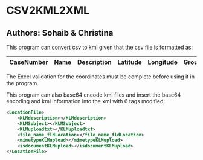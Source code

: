# CSV2KML2XML

## Authors: Sohaib & Christina

This program can convert csv to kml given that the csv file is formatted as: 

| CaseNumber | Name | Description | Latitude | Longitude | Group | Validation |
|------------|------|-------------|----------|-----------|-------|------------|

The Excel validation for the coordinates must be complete before using it in the program.

This program can also base64 encode kml files and insert the base64 encoding and kml information into the xml with 6 tags modified:
```xml
<LocationFile>
    <KLMdescription></KLMdescription>
    <KLMSubject></KLMSubject>
    <KLMuploadtxt></KLMuploadtxt>
    <file_name_fldLocation></file_name_fldLocation>
    <mimetypeKLMupload></mimetypeKLMupload>
    <isdocumentKLMupload></isdocumentKLMupload>
</LocationFile>
```
